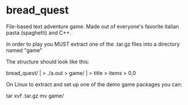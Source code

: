 # bread_quest
File-based text adventure game. Made out of everyone's favorite italian pasta (spaghetti) and C++.

In order to play you MUST extract one of the .tar.gz files into a directory named "game"

The structure should look like this:

  bread_quest/
    |
    \> ./a.out
    \> game/
         |
         \> title
         \> items
         \> 0,0
         
On Linux to extract and set up one of the demo game packages you can:

  tar xvf <name>.tar.gz
  mv <name> game/
